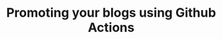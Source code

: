 ---
layout: post
title: Promoting your blogs using Github Actions
description: How you can use Github Actions to promote your blogs anytime you add a blog
category: project
tags: [web]
published: false
# logo: /assets/images/life.jpg
# buttons:
#   - title: Source Code
#     url: https://github.com/chrisevans9629/GameOfLife
#   - title: Play
#     url: /assets/babylon/life/index.html
---